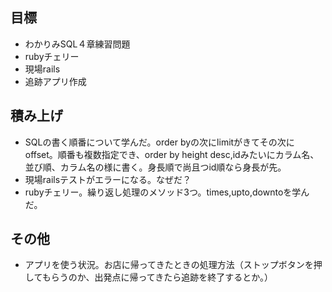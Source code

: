 ## 目標
- わかりみSQL４章練習問題
- rubyチェリー
- 現場rails
- 追跡アプリ作成

## 積み上げ
- SQLの書く順番について学んだ。order byの次にlimitがきてその次にoffset。順番も複数指定でき、order by height desc,idみたいにカラム名、並び順、カラム名の様に書く。身長順で尚且つid順なら身長が先。
- 現場railsテストがエラーになる。なぜだ？
-  rubyチェリー。繰り返し処理のメソッド3つ。times,upto,downtoを学んだ。

## その他
- アプリを使う状況。お店に帰ってきたときの処理方法（ストップボタンを押してもらうのか、出発点に帰ってきたら追跡を終了するとか。）